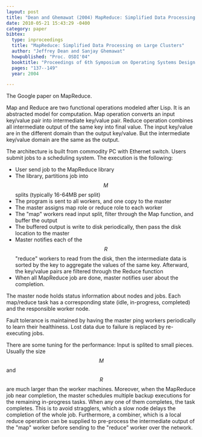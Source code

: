 ```yaml
---
layout: post
title: "Dean and Ghemawat (2004) MapReduce: Simplified Data Processing on Large Clusters (OSDI)"
date: 2010-05-21 15:43:29 -0400
category: paper
bibtex:
  type: inproceedings
  title: "MapReduce: Simplified Data Processing on Large Clusters"
  author: "Jeffrey Dean and Sanjay Ghemawat"
  howpublished: "Proc. OSDI'04"
  booktitle: "Proceedings of 6th Symposium on Operating Systems Design and Implementation (OSDI'04)" 
  pages: "137--149"
  year: 2004

---
```

The Google paper on MapReduce.

Map and Reduce are two functional operations modeled after Lisp. It is an abstracted model for computation. Map operation converts an input key/value pair into intermediate key/value pair. Reduce operation combines all intermediate output of the same key into final value. The input key/value are in the different domain than the output key/value. But the intermediate key/value domain are the same as the output.

The architecture is built from commodity PC with Ethernet switch. Users submit jobs to a scheduling system. The execution is the following:

  - User send job to the MapReduce library
  - The library, partitions job into $$M$$ splits (typically 16-64MB per split)
  - The program is sent to all workers, and one copy to the master
  - The master assigns map role or reduce role to each worker
  - The "map" workers read input split, filter through the Map function, and buffer the output
  - The buffered output is write to disk periodically, then pass the disk location to the master
  - Master notifies each of the $$R$$ "reduce" workers to read from the disk, then the intermediate data
    is sorted by the key to aggregate the values of the same key. Afterward,
    the key/value pairs are filtered through the Reduce function
  - When all MapReduce job are done, master notifies user about the completion.

The master node holds status information about nodes and jobs. Each map/reduce task has a corresponding state (idle, in-progress, completed) and the responsible worker node.

Fault tolerance is maintained by having the master ping workers periodically to learn their healthiness. Lost data due to failure is replaced by re-executing jobs.

There are some tuning for the performance: Input is splited to small pieces. Usually the size $$M$$ and $$R$$ are much larger than the worker machines. Moreover, when the MapReduce job near completion, the master schedules multiple backup executions for the remaining in-progress tasks. When any one of them completes, the task completes. This is to avoid stragglers, which a slow node delays the completion of the whole job. Furthermore, a combiner, which is a local reduce operation can be supplied to pre-process the intermediate output of the "map" worker before sending to the "reduce" worker over the network.
